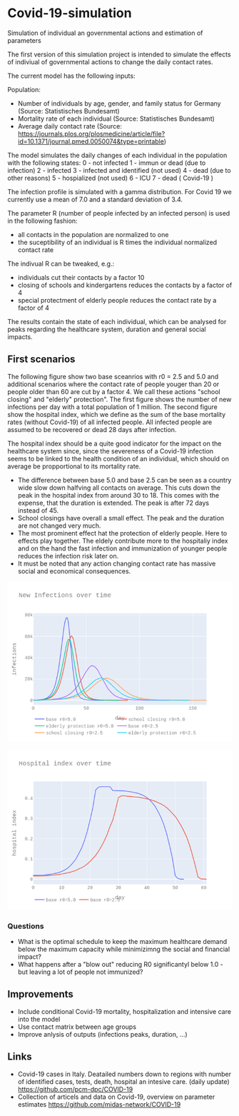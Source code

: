 # Covid-19-simulation
Simulation of individual an governmental actions and estimation of parameters

The first version of this simulation project is intended to simulate the effects of indiviual of governmental actions to change the daily contact rates. 

The current model has the following inputs: 

Population: 
- Number of individuals by age, gender, and family status for Germany  (Source: Statistisches Bundesamt)
- Mortality rate of each individual (Source: Statistisches Bundesamt)
- Average daily contact rate (Source: https://journals.plos.org/plosmedicine/article/file?id=10.1371/journal.pmed.0050074&type=printable)

The model simulates the daily changes of each individual in the population with the following states: 
0 - not infected 
1 - immun or dead (due to infection)
2 - infected 
3 - infected and identified (not used)
4 - dead (due to other reasons)
5 - hospialized (not used)
6 - ICU
7 - dead ( Covid-19 )

The infection profile is simulated with a gamma distribution. For Covid 19 we currently use a mean of 7.0 and a standard deviation of 3.4. 

The parameter R (number of people infected by an infected person) is used in the following fashion: 
- all contacts in the population are normalized to one 
- the suceptibility of an individual is R times the individual normalized contact rate 

The indivual R can be tweaked, e.g.:
- individuals cut their contacts by a factor 10 
- closing of schools and kindergartens reduces the contacts by a factor of 4 
- special protectment of elderly people reduces the contact rate by a factor of 4 

The results contain the state of each individual, which can be analysed for peaks regarding the healthcare system, duration and general social impacts. 

## First scenarios

The following figure show two base sceanrios with r0 = 2.5 and 5.0 and additional scenarios where the contact rate of people youger than 20 or people older than 60 are cut by a factor 4. We call these actions "school closing" and "elderly" protection". The first figure shows the number of new infections per day with a total population of 1 million. The second figure show the hospital index, which we define as the sum of the base mortality rates (without Covid-19) of all infected people. All infected people are assumed to be recovered or dead 28 days after infection. 

The hospital index should be a quite good indicator for the impact on the healthcare system since, since the severeness of a Covid-19 infection seems to be linked to the health condition of an individual, which should on average be propportional to its mortality rate. 

* The difference between base 5.0 and base 2.5 can be seen as a country wide slow down halfving all contacts on average. This cuts down the peak in the hospital index from around 30 to 18. This comes with the expense, that the duration is extended. The peak is after 72 days instead of 45.
* School closings have overall a small effect. The peak and the duration are not changed very much. 
* The most prominent effect hat the protection of elderly people. Here to effects play together. The eldely contribute more to the hospitaliy index and on the hand the fast infection and immunization of younger people reduces the infection risk later on. 
* It must be noted that any action changing contact rate has massive social and economical consequences.

![Infections](https://github.com/PeterBorrmann1965/Covid-19-simulation/blob/master/scripts/infections.png)

![Hospital index](https://github.com/PeterBorrmann1965/Covid-19-simulation/blob/master/scripts/hospital_index.png)

### Questions
* What is the optimal schedule to keep the maximum healthcare demand below the maximum capacity while minimizimng the social and financial impact?
* What happens after a "blow out" reducing R0 significantyl below 1.0 - but leaving a lot of people not immunized? 

## Improvements
- Include conditional Covid-19 mortality, hospitalization and intensive care into the model
- Use contact matrix between age groups 
- Improve anlysis of outputs (infections peaks, duration, ...)

## Links
* Covid-19 cases in Italy. Deatailed numbers down to regions with number of identified cases, tests, death, hospital an intesive care. (daily update) https://github.com/pcm-dpc/COVID-19
* Collection of articels and data on Covid-19, overview on parameter estimates https://github.com/midas-network/COVID-19
